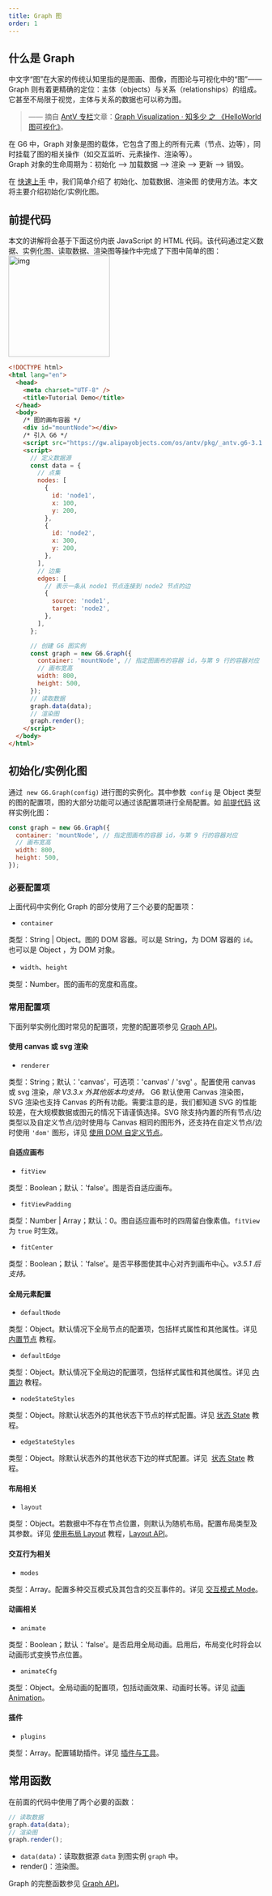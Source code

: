```yaml
---
title: Graph 图
order: 1
---
```


## 什么是 Graph

中文字“图”在大家的传统认知里指的是图画、图像，而图论与可视化中的“图”—— Graph 则有着更精确的定位：主体（objects）与关系（relationships）的组成。它甚至不局限于视觉，主体与关系的数据也可以称为图。<br />

> —— 摘自 <a href='https://zhuanlan.zhihu.com/aiux-antv' target='_blank'>AntV 专栏</a>文章：<a href='https://zhuanlan.zhihu.com/p/83685690' target='_blank'>Graph Visualization · 知多少 之 《HelloWorld 图可视化》</a>。

在 G6 中，Graph 对象是图的载体，它包含了图上的所有元素（节点、边等），同时挂载了图的相关操作（如交互监听、元素操作、渲染等）。<br />Graph 对象的生命周期为：初始化 —> 加载数据 —> 渲染 —> 更新 —> 销毁。

在 [快速上手](/zh/docs/manual/getting-started) 中，我们简单介绍了 初始化、加载数据、渲染图 的使用方法。本文将主要介绍初始化/实例化图。

## 前提代码

本文的讲解将会基于下面这份内嵌 JavaScript 的 HTML 代码。该代码通过定义数据、实例化图、读取数据、渲染图等操作中完成了下图中简单的图：<br /> <img src='https://gw.alipayobjects.com/mdn/rms_f8c6a0/afts/img/A*Lo6lT7SrhB8AAAAAAAAAAABkARQnAQ' width='200' alt='img'/>

```html
<!DOCTYPE html>
<html lang="en">
  <head>
    <meta charset="UTF-8" />
    <title>Tutorial Demo</title>
  </head>
  <body>
    /* 图的画布容器 */
    <div id="mountNode"></div>
    /* 引入 G6 */
    <script src="https://gw.alipayobjects.com/os/antv/pkg/_antv.g6-3.1.0/build/g6.js"></script>
    <script>
      // 定义数据源
      const data = {
        // 点集
        nodes: [
          {
            id: 'node1',
            x: 100,
            y: 200,
          },
          {
            id: 'node2',
            x: 300,
            y: 200,
          },
        ],
        // 边集
        edges: [
          // 表示一条从 node1 节点连接到 node2 节点的边
          {
            source: 'node1',
            target: 'node2',
          },
        ],
      };

      // 创建 G6 图实例
      const graph = new G6.Graph({
        container: 'mountNode', // 指定图画布的容器 id，与第 9 行的容器对应
        // 画布宽高
        width: 800,
        height: 500,
      });
      // 读取数据
      graph.data(data);
      // 渲染图
      graph.render();
    </script>
  </body>
</html>
```

## 初始化/实例化图

通过  `new G6.Graph(config)` 进行图的实例化。其中参数  `config` 是 Object 类型的图的配置项，图的大部分功能可以通过该配置项进行全局配置。如 [前提代码](#前提代码) 这样实例化图：

```javascript
const graph = new G6.Graph({
  container: 'mountNode', // 指定图画布的容器 id，与第 9 行的容器对应
  // 画布宽高
  width: 800,
  height: 500,
});
```

### 必要配置项

上面代码中实例化 Graph 的部分使用了三个必要的配置项：

- `container`

类型：String | Object。图的 DOM 容器。可以是 String，为 DOM 容器的 `id`。也可以是 Object ，为 DOM 对象。

- `width`、`height`

类型：Number。图的画布的宽度和高度。

### 常用配置项

下面列举实例化图时常见的配置项，完整的配置项参见 [Graph API](/zh/docs/api/Graph)。

#### 使用 canvas 或 svg 渲染

- `renderer`

类型：String；默认：'canvas'，可选项：'canvas' / 'svg' 。配置使用 canvas 或 svg 渲染，_除 V3.3.x 外其他版本均支持。_ G6 默认使用 Canvas 渲染图， SVG 渲染也支持 Canvas 的所有功能。需要注意的是，我们都知道 SVG 的性能较差，在大规模数据或图元的情况下请谨慎选择。SVG 除支持内置的所有节点/边类型以及自定义节点/边时使用与 Canvas 相同的图形外，还支持在自定义节点/边时使用 `'dom'` 图形，详见 [使用 DOM 自定义节点](/zh/docs/manual/middle/elements/nodes/custom-node#5-使用-dom-自定义节点)。

#### 自适应画布

- `fitView`

类型：Boolean；默认：'false'。图是否自适应画布。

- `fitViewPadding`

类型：Number | Array；默认：0。图自适应画布时的四周留白像素值。`fitView` 为 `true` 时生效。

- `fitCenter`

类型：Boolean；默认：'false'。是否平移图使其中心对齐到画布中心。_v3.5.1 后支持。_

#### 全局元素配置

- `defaultNode`

类型：Object。默认情况下全局节点的配置项，包括样式属性和其他属性。详见 [内置节点](/zh/docs/manual/middle/elements/nodes/defaultNode) 教程。

- `defaultEdge`

类型：Object。默认情况下全局边的配置项，包括样式属性和其他属性。详见 [内置边](/zh/docs/manual/middle/elements/edges/defaultEdge) 教程。

- `nodeStateStyles`

类型：Object。除默认状态外的其他状态下节点的样式配置。详见 [状态 State](/zh/docs/manual/middle/states/state) 教程。

- `edgeStateStyles`

类型：Object。除默认状态外的其他状态下边的样式配置。详见  [状态 State](/zh/docs/manual/middle/states/state) 教程。

#### 布局相关

- `layout`

类型：Object。若数据中不存在节点位置，则默认为随机布局。配置布局类型及其参数。详见 [使用布局 Layout](/zh/docs/manual/middle/layout/graph-layout) 教程，[Layout API](/zh/docs/api/layout/Layout)。

#### 交互行为相关

- `modes`

类型：Array。配置多种交互模式及其包含的交互事件的。详见 [交互模式 Mode](/zh/docs/manual/middle/states/mode)。

#### 动画相关

- `animate`

类型：Boolean；默认：'false'。是否启用全局动画。启用后，布局变化时将会以动画形式变换节点位置。

- `animateCfg`

类型：Object。全局动画的配置项，包括动画效果、动画时长等。详见 [动画 Animation](/zh/docs/manual/middle/animation)。

#### 插件

- `plugins`

类型：Array。配置辅助插件。详见 [插件与工具](/zh/docs/manual/tutorial/plugins)。

## 常用函数

在前面的代码中使用了两个必要的函数：

```javascript
// 读取数据
graph.data(data);
// 渲染图
graph.render();
```

- `data(data)`：读取数据源 `data` 到图实例 `graph` 中。
- render()：渲染图。

Graph 的完整函数参见 [Graph API](/zh/docs/api/Graph)。
